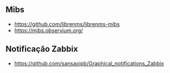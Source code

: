 ## Mibs
- https://github.com/librenms/librenms-mibs  
- https://mibs.observium.org/
## Notificação Zabbix
- https://github.com/sansaoipb/Graphical_notifications_Zabbix
